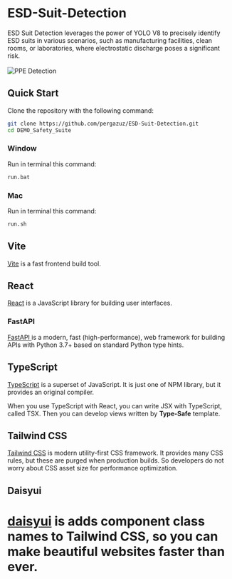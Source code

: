 # ESD-Suit-Detection


ESD Suit Detection leverages the power of YOLO V8 to precisely identify ESD suits in various scenarios, such as manufacturing facilities, clean rooms, or laboratories, where electrostatic discharge poses a significant risk.
<br>
<br>
![PPE Detection](https://media.licdn.com/dms/image/C5612AQGa7wgjmpiYug/article-cover_image-shrink_423_752/0/1610814232977?e=1695254400&v=beta&t=5QeKXP8v1WGc7v_K_8J9zYiW-32V4EiRrrqI0AXfLF4)

## Quick Start

Clone the repository with the following command:

```bash
git clone https://github.com/pergazuz/ESD-Suit-Detection.git
cd DEMO_Safety_Suite
```

### Window
Run in terminal this command:

```bash
run.bat
```

### Mac
Run in terminal this command:

```bash
run.sh
```


## Vite

[Vite](https://vitejs.dev) is a fast frontend build tool.

## React

[React](https://es.reactjs.org) is a JavaScript library for building user interfaces.

### FastAPI 

[FastAPI ](https://fastapi.tiangolo.com/) is a modern, fast (high-performance), web framework for building APIs with Python 3.7+ based on standard Python type hints.

## TypeScript

[TypeScript](https://www.typescriptlang.org) is a superset of JavaScript. It is just one of NPM library, but it provides an original compiler.

When you use TypeScript with React, you can write JSX with TypeScript, called TSX. Then you can develop views written by **Type-Safe** template.

## Tailwind CSS

[Tailwind CSS](https://tailwindcss.com) is modern utility-first CSS framework. It provides many CSS rules, but these are purged when production builds. So developers do not worry about CSS asset size for performance optimization.

## Daisyui

[daisyui](https://daisyui.com/) is adds component class names to Tailwind CSS, so you can make beautiful websites faster than ever.
=======

